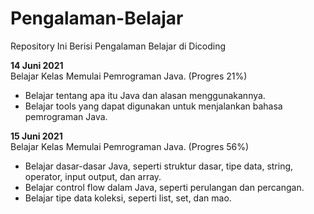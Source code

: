 # Pengalaman-Belajar
Repository Ini Berisi Pengalaman Belajar di Dicoding

**14 Juni 2021**  
Belajar Kelas Memulai Pemrograman Java. (Progres 21%)
  * Belajar tentang apa itu Java dan alasan menggunakannya.
  * Belajar tools yang dapat digunakan untuk menjalankan bahasa pemrograman Java.

**15 Juni 2021**  
Belajar Kelas Memulai Pemrograman Java. (Progres 56%)
  * Belajar dasar-dasar Java, seperti struktur dasar, tipe data, string, operator, input output, dan array.
  * Belajar control flow dalam Java, seperti perulangan dan percangan.
  * Belajar tipe data koleksi, seperti list, set, dan mao.
